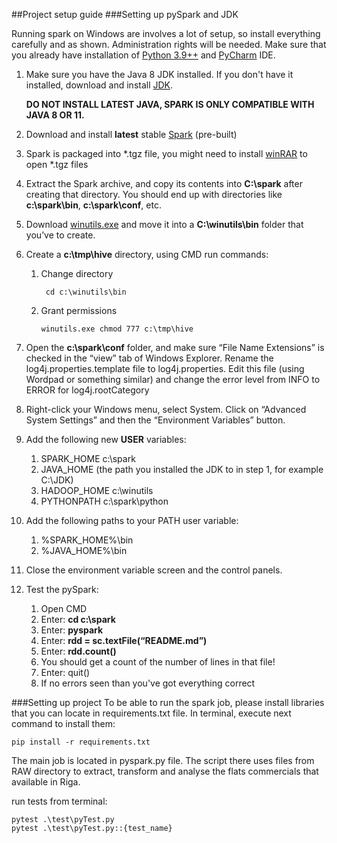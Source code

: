 ##Project setup guide
###Setting up pySpark and JDK

Running spark on Windows are involves a lot of setup, so install everything carefully and as shown.
Administration rights will be needed. Make sure that you already have installation of [Python 3.9++](https://www.python.org/downloads/)
and [PyCharm](https://www.jetbrains.com/pycharm/download) IDE.

1. Make sure you have the Java 8 JDK installed. If you don't have it installed, 
download and install [JDK](https://www.oracle.com/technetwork/java/javase/downloads/jdk8-downloads-2133151.html).

    **DO NOT INSTALL LATEST JAVA, SPARK IS ONLY COMPATIBLE WITH JAVA 8 OR 11.**
2. Download and install **latest** stable [Spark](https://spark.apache.org/downloads.html) (pre-built)
3. Spark is packaged into *.tgz file, you might need to install [winRAR](https://www.rarlab.com/) to open *.tgz files
4. Extract the Spark archive, and copy its contents into **C:\spark** after creating that directory. You should end up with directories like **c:\spark\bin**, **c:\spark\conf**, etc.
5. Download [winutils.exe](https://sundog–s3.amazonaws.com/winutils.exe) and move it into a **C:\winutils\bin** folder that you’ve to create.
6. Create a **c:\tmp\hive** directory, using CMD run commands:
   1. Change directory
      ````shell 
       cd c:\winutils\bin
      ````
   2. Grant permissions
      ````shell
      winutils.exe chmod 777 c:\tmp\hive
      ````
7. Open the **c:\spark\conf** folder, and make sure “File Name Extensions” is checked in the “view” tab of Windows Explorer. 
Rename the log4j.properties.template file to log4j.properties. Edit this file (using Wordpad or something similar) and change 
the error level from INFO to ERROR for log4j.rootCategory
8. Right-click your Windows menu, select System. 
Click on “Advanced System Settings” and then the “Environment Variables” button.
9. Add the following new **USER** variables:
   1. SPARK_HOME c:\spark
   2. JAVA_HOME (the path you installed the JDK to in step 1, for example C:\JDK)
   3. HADOOP_HOME c:\winutils
   4. PYTHONPATH c:\spark\python
10. Add the following paths to your PATH user variable:
    1. %SPARK_HOME%\bin
    2. %JAVA_HOME%\bin
11. Close the environment variable screen and the control panels.
12. Test the pySpark:
    1. Open CMD
    2. Enter: **cd c:\spark**
    3. Enter: **pyspark**
    4. Enter: **rdd = sc.textFile(“README.md”)**
    5. Enter: **rdd.count()**
    6. You should get a count of the number of lines in that file!
    7. Enter: quit()
    8. If no errors seen than you've got everything correct
    
###Setting up project
To be able to run the spark job, please install libraries that you can locate in requirements.txt file.
In terminal, execute next command to install them:
````shell
pip install -r requirements.txt
````

The main job is located in pyspark.py file. The script there uses files from RAW directory to 
extract, transform and analyse the flats commercials that available in Riga.

run tests from terminal: 
````shell
pytest .\test\pyTest.py
pytest .\test\pyTest.py::{test_name}
````